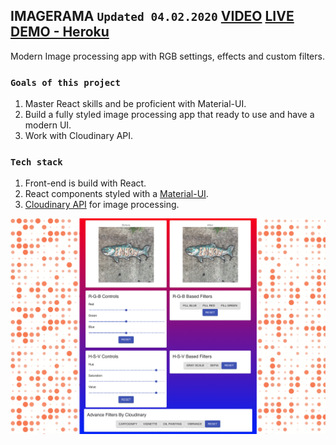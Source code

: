 ## IMAGERAMA `Updated 04.02.2020` [VIDEO](https://youtu.be/iU35G4ZFkfM) [LIVE DEMO - Heroku](https://imagerama.herokuapp.com/)

Modern Image processing app with RGB settings, effects and custom filters.

### `Goals of this project`

1. Master React skills and be proficient with Material-UI.
2. Build a fully styled image processing app that ready to use and have a modern UI.
3. Work with Cloudinary API.

### `Tech stack`

1. Front-end is build with React.
2. React components styled with a [Material-UI](https://material-ui.com).
3. [Cloudinary API](https://cloudinary.com/documentation/admin_api) for image processing.

![Imagerama Demo](./Imagerama_Demo.png)
